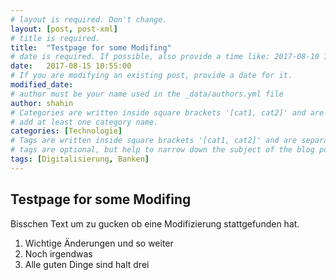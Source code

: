 ```yaml
---
# layout is required. Don't change.
layout: [post, post-xml]
# title is required.
title:  "Testpage for some Modifing"
# date is required. If possible, also provide a time like: 2017-08-10 10:25:00.
date:   2017-08-15 10:55:00 
# If you are modifying an existing post, provide a date for it.
modified_date:
# author must be your name used in the _data/authors.yml file
author: shahin
# Categories are written inside square brackets '[cat1, cat2]' and are separated by comma.
# add at least one category name.
categories: [Technologie]
# Tags are written inside square brackets '[cat1, cat2]' and are separated by comma.
# tags are optional, but help to narrow down the subject of the blog post
tags: [Digitalisierung, Banken]
---
```

## Testpage for some Modifing

Bisschen Text um zu gucken ob eine Modifizierung stattgefunden hat.
1. Wichtige Änderungen und so weiter
2. Noch irgendwas 
3. Alle guten Dinge sind halt drei
